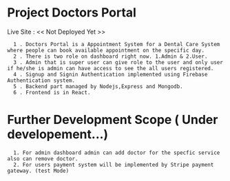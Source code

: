 # Project  Doctors Portal

Live Site : << Not Deployed Yet >>

      1 . Doctors Portal is a Appointment System for a Dental Care System where people can book available appointment on the specific day.
      2 . There is two role on dashboard right now. 1.Admin & 2.User.
      3 . Admin that is super user can give role to the user and only user if he/she is admin can have access to see the all users registered.
      4 . Signup and Signin Authentication implemented using Firebase Authentication system.
      5 . Backend part managed by Nodejs,Express and Mongodb.
      6 . Frontend is in React.

# Further Development Scope ( Under developement...)

      1. For admin dashboard admin can add doctor for the specfic service also can remove doctor.
      2. For users payment system will be implemented by Stripe payment gateway. (test Mode)

